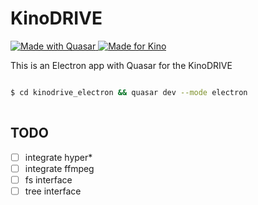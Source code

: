 # KinoDRIVE

<a href="https://github.com/quasarframework/quasar">
    <img alt="Made with Quasar" src="https://img.shields.io/badge/made with-Quasar-2fa4cf.svg">
</a>

<a href="https://github.com/quasarframework/quasar">
    <img alt="Made for Kino" src="https://img.shields.io/badge/made for-Kino-a99887.svg">
</a>

This is an Electron app with Quasar for the KinoDRIVE



```bash

$ cd kinodrive_electron && quasar dev --mode electron
 
```

## TODO 

- [ ] integrate hyper*
- [ ] integrate ffmpeg
- [ ] fs interface
- [ ] tree interface
